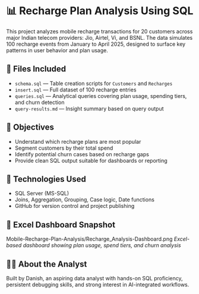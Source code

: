 # 📊 Recharge Plan Analysis Using SQL

This project analyzes mobile recharge transactions for 20 customers across major Indian telecom providers: Jio, Airtel, Vi, and BSNL. The data simulates 100 recharge events from January to April 2025, designed to surface key patterns in user behavior and plan usage.

## 📁 Files Included

- `schema.sql` — Table creation scripts for `Customers` and `Recharges`
- `insert.sql` — Full dataset of 100 recharge entries
- `queries.sql` — Analytical queries covering plan usage, spending tiers, and churn detection
- `query-results.md` — Insight summary based on query output

## 🎯 Objectives

- Understand which recharge plans are most popular
- Segment customers by their total spend
- Identify potential churn cases based on recharge gaps
- Provide clean SQL output suitable for dashboards or reporting

## 🔧 Technologies Used

- SQL Server (MS-SQL)
- Joins, Aggregation, Grouping, Case logic, Date functions
- GitHub for version control and project publishing
  
## 📸 Excel Dashboard Snapshot

Mobile-Recharge-Plan-Analysis/Recharge_Analysis-Dashboard.png
*Excel-based dashboard showing plan usage, spend tiers, and churn analysis*

## 👨‍💼 About the Analyst

Built by Danish, an aspiring data analyst with hands-on SQL proficiency, persistent debugging skills, and strong interest in AI-integrated workflows.
